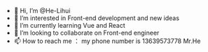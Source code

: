 - 👋 Hi, I’m @He-Lihui
- 👀 I’m interested in Front-end development and new ideas
- 🌱 I’m currently learning Vue and React
- 💞️ I’m looking to collaborate on Front-end engineer
- 📫 How to reach me   ：  my phone number is 13639573778  Mr.He

<!---
He-Lihui/He-Lihui is a ✨ special ✨ repository because its `README.md` (this file) appears on your GitHub profile.
You can click the Preview link to take a look at your changes.
--->
